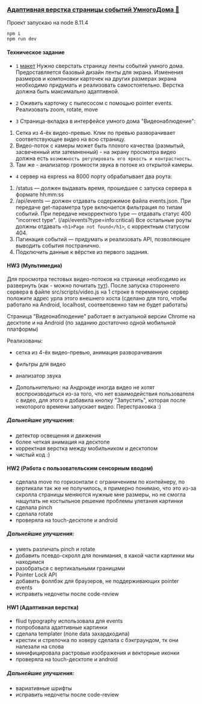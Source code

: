 ### [Адаптивная верстка страницы событий УмногоДома 🤖](https://haritonasty.github.io/yandex-shri-hw1/)

Проект запускаю на node 8.11.4

```
npm i
npm run dev
```

#### Техническое задание

- `1` [макет](https://shri-msk-2018-reviewer.github.io/shri-18-smarthouse-task-1/)
Нужно сверстать страницу ленты событий умного дома.
Предоставляется базовый дизайн ленты для экрана. 
Изменения размеров и компоновки карточек на других размерах экрана необходимо придумать и реализовать самостоятельно. Верстка должна быть максимально адаптивной.

- `2` Оживить карточку с пылесосом с помощью pointer events. Реализовать zoom, rotate, move

- `3` Страница-вкладка в интерфейсе умного дома "Видеонаблюдение":
1. Сетка из 4-ёх видео-превью. Клик по превью разворачивает соответствующее видео на всю страницу.
2. Видео-поток с камеры может быть плохого качества (размытый, засвеченный или затемненный) - на экрану просмотра видео должна есть `возможность регулировать его яркость и контрастность`.
3. Там же - анализатор громкости звука в потоке из открытой камеры.

- `4` сервер на express на 8000 порту обрабатывает два роута: 
1. /status — должен выдавать время, прошедшее с запуска сервера в формате hh:mm:ss 
2. /api/events — должен отдавать содержимое файла events.json. При передаче get-параметра type включается фильтрация по типам событий. При передаче некорректного type — отдавать статус 400 "incorrect type". (/api/events?type=info:critical) Все остальные роуты должны отдавать `<h1>Page not found</h1>`, с корректным статусом 404.
3. Пагинация событий — придумать и реализовать API, позволяющее выводить события постранично.
4. Подключить данные к вёрстке из первого задания.

#### HW3 (Мультимедиа)


Для просмотра тестовых видео-потоков на странице необходимо их развернуть (как - можно почитать [тут](streams/README.md)).
После запуска стороннего сервера в файле src/scripts/video.js на 1 строке в переменную сервер положите адрес урла этого внешнего хоста
(сделано для того, чтобы работало на Android, localhost, соответсвенно там не будет работать)

Страница "Видеонаблюдение" работает в актуальной версии Chrome на десктопе и на Android 
(по заданию достаточно одной мобильной платформы)

Реализованы:
- сетка из 4-ёх видео-превью, анимация разворачивания
- фильтры для видео
- анализатор звука    

- Допольнительно: на Андроиде иногда видео не хотят воспроизводиться из-за того, что нет взаимодействия пользователя с видео, 
для этого я добавила кнопку "Запустить", которая после некоторого времени запускает видео. Перестраховка :)

##### Дальнейшие улучшения:

- детектор освещения и движения
- более четкая анимация на десктопе
- корректная верстка между мобильником и десктопом
- чистый код :)




#### HW2 (Работа с пользовательским сенсорным вводом)

- сделала move по горизонтали с ограничением по контейнеру, по вертикали так же не получилось, я примерно понимаю, что это из-за скролла страницы меняются нужные мне размеры, но не смогла нащупать не костыльное решение проблемы улетания картинки 
- сделала pinch
- сделала rotate
- проверяла на touch-десктопе и android

##### Дальнейшие улучшения:
- уметь различать pinch и rotate
- добавить псевдо-скролл для понимания, в какой части картинки мы находимся
- разобраться с вертикальными границами
- Pointer Lock API
- добавить фоллбэк для браузеров, не поддерживающих pointer events
- исправить недочеты после сode-review





#### HW1 (Адаптивная верстка)
- fliud typography использовала для events
- попробовала адаптивные картинки
- сделала templater (поле data захардкодила)
- крестик и стрелочка по ховеру сделала с бэкграундом, тк они налезали на слова
- минифицировала растровые изображения и векторные иконки
- проверяла на touch-десктопе и android

##### Дальнейшие улучшения:
- вариативные шрифты
- исправить недочеты после сode-review
